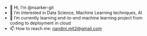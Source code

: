 - 👋 Hi, I’m @nsarker-git
- 👀 I’m interested in Data Science, Machine Learning techniques, AI
- 🌱 I’m currently learning end-to-end machine learning project from coding to deployment in cloud
- 📫 How to reach me: nandini.mit2@gmail.com

<!---
nsarker-git/nsarker-git is a ✨ special ✨ repository because its `README.md` (this file) appears on your GitHub profile.
You can click the Preview link to take a look at your changes.
--->

